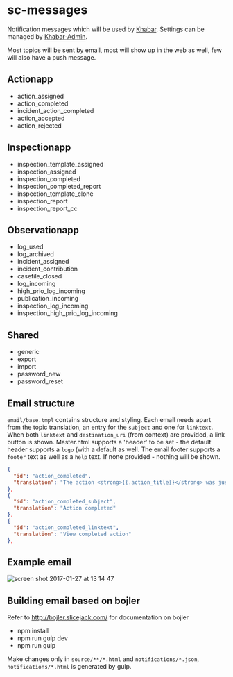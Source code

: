 # sc-messages
Notification messages which will be used by [Khabar](https://github.com/biulletind/khabar).
Settings can be managed by [Khabar-Admin](https://github.com/biulletind/khabar-admin).

Most topics will be sent by email, most will show up in the web as well, few will also have a push message.

## Actionapp
* action_assigned
* action_completed
* incident_action_completed
* action_accepted
* action_rejected

## Inspectionapp
* inspection_template_assigned
* inspection_assigned
* inspection_completed
* inspection_completed_report
* inspection_template_clone
* inspection_report
* inspection_report_cc

## Observationapp
* log_used
* log_archived
* incident_assigned
* incident_contribution
* casefile_closed
* log_incoming
* high_prio_log_incoming
* publication_incoming
* inspection_log_incoming
* inspection_high_prio_log_incoming

## Shared
* generic
* export
* import
* password_new
* password_reset

## Email structure
`email/base.tmpl` contains structure and styling.
Each email needs apart from the topic translation, an entry for the `subject` and one for `linktext`.
When both `linktext` and `destination_uri` (from context) are provided, a link button is shown.
Master.html supports a 'header' to be set - the default header supports a `logo` (with a default as well.
The email footer supports a `footer` text as well as a `help` text. If none provided - nothing will be shown.
```json
{
  "id": "action_completed",
  "translation": "The action <strong>{{.action_title}}</strong> was just completed by <strong>{{.assignee}}</strong>."
},
{
  "id": "action_completed_subject",
  "translation": "Action completed"
},
{
  "id": "action_completed_linktext",
  "translation": "View completed action"
},
```

## Example email
![screen shot 2017-01-27 at 13 14 47](https://cloud.githubusercontent.com/assets/2291242/22370833/ce31a18a-e493-11e6-91e4-6c506af05d86.png)

## Building email based on bojler

Refer to http://bojler.slicejack.com/ for documentation on bojler
- npm install
- npm run gulp dev
- npm run gulp

Make changes only in `source/**/*.html` and `notifications/*.json`, `notifications/*.html` is generated by gulp.

